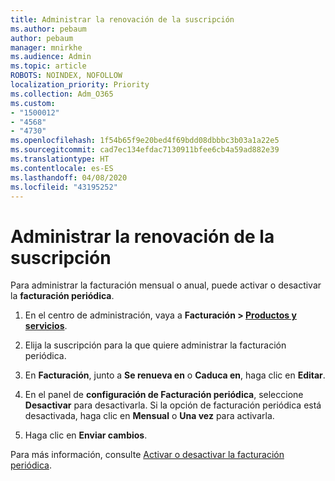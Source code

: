```yaml
---
title: Administrar la renovación de la suscripción
ms.author: pebaum
author: pebaum
manager: mnirkhe
ms.audience: Admin
ms.topic: article
ROBOTS: NOINDEX, NOFOLLOW
localization_priority: Priority
ms.collection: Adm_O365
ms.custom:
- "1500012"
- "4568"
- "4730"
ms.openlocfilehash: 1f54b65f9e20bed4f69bdd08dbbbc3b03a1a22e5
ms.sourcegitcommit: cad7ec134efdac7130911bfee6cb4a59ad882e39
ms.translationtype: HT
ms.contentlocale: es-ES
ms.lasthandoff: 04/08/2020
ms.locfileid: "43195252"
---
```

# <a name="manage-subscription-renewal"></a>Administrar la renovación de la suscripción

Para administrar la facturación mensual o anual, puede activar o desactivar la **facturación periódica**.

1. En el centro de administración, vaya a **Facturación > [Productos y servicios](https://go.microsoft.com/fwlink/p/?linkid=842054)**.

2. Elija la suscripción para la que quiere administrar la facturación periódica.

3. En **Facturación**, junto a **Se renueva en** o **Caduca en**, haga clic en **Editar**.

4. En el panel de **configuración de Facturación periódica**, seleccione **Desactivar** para desactivarla. Si la opción de facturación periódica está desactivada, haga clic en **Mensual** o **Una vez** para activarla.

5. Haga clic en **Enviar cambios**.

Para más información, consulte [Activar o desactivar la facturación periódica](https://docs.microsoft.com/office365/admin/subscriptions-and-billing/renew-your-subscription#turn-recurring-billing-off-or-on).
